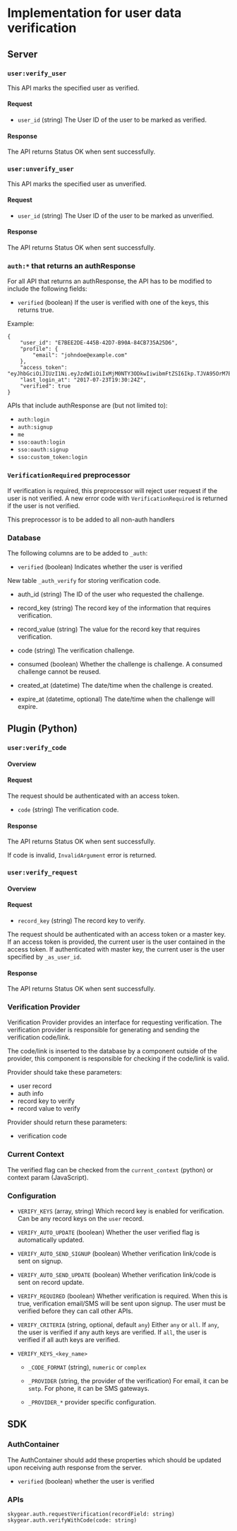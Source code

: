 # Implementation for user data verification

## Server

### `user:verify_user`

This API marks the specified user as verified.

#### Request

* `user_id` (string)
  The User ID of the user to be marked as verified.

#### Response

The API returns Status OK when sent successfully.

### `user:unverify_user`

This API marks the specified user as unverified.

#### Request

* `user_id` (string)
  The User ID of the user to be marked as unverified.

#### Response

The API returns Status OK when sent successfully.

### `auth:*` that returns an authResponse

For all API that returns an authResponse, the API has to be modified
to include the following fields:

* `verified` (boolean)
  If the user is verified with one of the keys, this returns true.

Example:

```
{
    "user_id": "E7BEE2DE-445B-42D7-B90A-84CB735A25D6",
    "profile": {
        "email": "johndoe@example.com"
    },
    "access_token": "eyJhbGciOiJIUzI1Ni.eyJzdWIiOiIxMjM0NTY3ODkwIiwibmFtZSI6Ikp.TJVA95OrM7E2c",
    "last_login_at": "2017-07-23T19:30:24Z",
    "verified": true
}
```

APIs that include authResponse are (but not limited to):

* `auth:login`
* `auth:signup`
* `me`
* `sso:oauth:login`
* `sso:oauth:signup`
* `sso:custom_token:login`

### `VerificationRequired` preprocessor

If verification is required, this preprocessor will reject user request
if the user is not verified. A new error code with `VerificationRequired`
is returned if the user is not verified.

This preprocessor is to be added to all non-auth handlers 

### Database

The following columns are to be added to `_auth`:

* `verified` (boolean)
  Indicates whether the user is verified

New table `_auth_verify` for storing verification code.

* auth_id (string)
  The ID of the user who requested the challenge.

* record_key (string)
  The record key of the information that requires verification.

* record_value (string)
  The value for the record key that requires verification.

* code (string)
  The verification challenge.

* consumed (boolean)
  Whether the challenge is challenge. A consumed challenge cannot be
  reused.

* created_at (datetime)
  The date/time when the challenge is created.

* expire_at (datetime, optional)
  The date/time when the challenge will expire.


## Plugin (Python)

### `user:verify_code`

#### Overview

#### Request

The request should be authenticated with an access token.

* `code` (string)
  The verification code.

#### Response

The API returns Status OK when sent successfully.

If code is invalid, `InvalidArgument` error is returned.

### `user:verify_request`

#### Overview

#### Request

* `record_key` (string)
  The record key to verify.

The request should be authenticated with an access token or a master key.
If an access token is provided, the current user is the user contained
in the access token. If authenticated with master key, the current user
is the user specified by `_as_user_id`.

#### Response

The API returns Status OK when sent successfully.

### Verification Provider

Verification Provider provides an interface for requesting verification. The
verification provider is responsible
for generating and sending the verification code/link.

The code/link is inserted to the database by a component outside of the
provider, this component is responsible for checking if the code/link is
valid.

Provider should take these parameters:

* user record
* auth info
* record key to verify
* record value to verify

Provider should return these parameters:

* verification code

### Current Context

The verified flag can be checked from the `current_context` (python)
or context param (JavaScript).

### Configuration

* `VERIFY_KEYS` (array, string)
  Which record key is enabled for verification. Can be any record keys on the
  `user` record.

* `VERIFY_AUTO_UPDATE` (boolean)
  Whether the user verified flag is automatically updated.

* `VERIFY_AUTO_SEND_SIGNUP` (boolean)
  Whether verification link/code is sent on signup.

* `VERIFY_AUTO_SEND_UPDATE` (boolean)
  Whether verification link/code is sent on record update.

* `VERIFY_REQUIRED` (boolean)
  Whether verification is required. When this is true, verification email/SMS
  will be sent upon signup. The user must be verified before they can call
  other APIs.

* `VERIFY_CRITERIA` (string, optional, default `any`)
  Either `any` or `all`. If `any`, the user is verified if any auth keys
  are verified. If `all`, the user is verified if all auth keys are verified.

* `VERIFY_KEYS_<key_name>`

  * `_CODE_FORMAT` (string), `numeric` or `complex`

  * `_PROVIDER` (string, the provider of the verification)
    For email, it can be `smtp`. For phone, it can be SMS gateways.

  * `_PROVIDER_*` provider specific configuration.

## SDK

### AuthContainer

The AuthContainer should add these properties which should be updated
upon receiving auth response from the server.

* `verified` (boolean) whether the user is verified

### APIs

```
skygear.auth.requestVerification(recordField: string)
skygear.auth.verifyWithCode(code: string)
```

